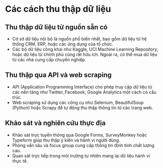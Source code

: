 # Các cách thu thập dữ liệu

## Thu thập dữ liệu từ nguồn sẵn có

* Cơ sở dữ liệu nội bộ là nguồn phổ biến nhất, bao gồm dữ liệu từ hệ thống CRM, ERP, hoặc các ứng dụng của tổ chức. 
* Các bộ dữ liệu công khai như Kaggle, UCI Machine Learning Repository, hoặc dữ liệu từ chính phủ cũng rất hữu ích. Ngoài ra, có thể mua dữ liệu từ các nhà cung cấp chuyên nghiệp.

## Thu thập qua API và web scraping

* API (Application Programming Interface) cho phép truy cập dữ liệu từ các nền tảng như Twitter, Facebook, Google Analytics một cách có cấu trúc. 
* Web scraping sử dụng các công cụ như Selenium, BeautifulSoup (Python) hoặc Scrapy để tự động thu thập thông tin từ các trang web.

## Khảo sát và nghiên cứu thực địa
* Khảo sát trực tuyến thông qua Google Forms, SurveyMonkey hoặc Typeform giúp thu thập ý kiến và hành vi người dùng. 
* Phỏng vấn sâu và focus group cung cấp thông tin định tính chất lượng cao. 
* Quan sát trực tiếp trong môi trường tự nhiên mang lại dữ liệu hành vi thực tế.